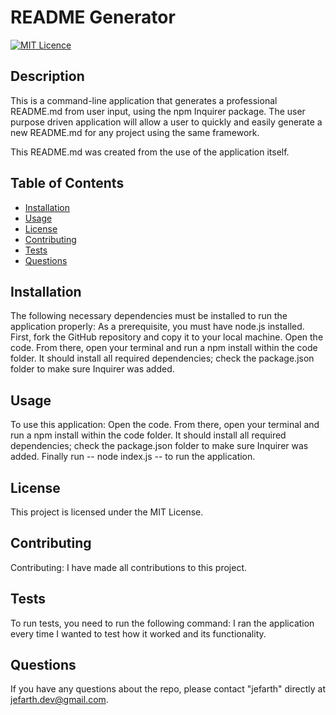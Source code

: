 # README Generator
  [![MIT Licence](https://badges.frapsoft.com/os/mit/mit.png?v=103)](https://opensource.org/licenses/mit-license.php)

  ## Description
This is a command-line application that generates a professional README.md from user input, using the npm Inquirer package. The user purpose driven application will allow a user to quickly and easily generate a new README.md for any project using the same framework.

This README.md was created from the use of the application itself.

## Table of Contents 

* [Installation](#installation)
* [Usage](#usage)
* [License](#license)
* [Contributing](#contributing)
* [Tests](#tests)
* [Questions](#questions)

## Installation
The following necessary dependencies must be installed to run the application properly: As a prerequisite, you must have node.js installed. First, fork the GitHub repository and copy it to your local machine. Open the code. From there, open your terminal and run a npm install within the code folder. It should install all required dependencies; check the package.json folder to make sure Inquirer was added.

## Usage
To use this application: Open the code. From there, open your terminal and run a npm install  within the code folder. It should install all required dependencies; check the package.json folder to make sure Inquirer was added. Finally run -- node index.js -- to run the application.

## License
This project is licensed under the MIT License.

## Contributing
Contributing: I have made all contributions to this project.

## Tests
To run tests, you need to run the following command: I ran the application every time I wanted to test how it worked and its functionality.

## Questions
If you have any questions about the repo, please contact "jefarth" directly at jefarth.dev@gmail.com.

